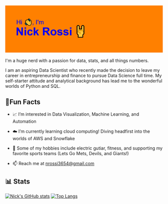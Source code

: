 ![](/header.png)

I'm a huge nerd with a passion for data, stats, and all things numbers.

I am an aspiring Data Scientist who recently made the decision to leave my career in entrepreneurship and finance to pursue Data Science full time. My self-starter attitude and analytical background has lead me to the wonderful worlds of Python and SQL.

## :tada:Fun Facts
- :chart_with_upwards_trend: I’m interested in Data Visualization, Machine Learning, and Automation

- :cloud: I’m currently learning cloud computing! Diving headfirst into the worlds of AWS and Snowflake

- :guitar: Some of my hobbies include electric gutiar, fitness, and supporting my favorite sports teams (Lets Go Mets, Devils, and Giants!)

- 📫 Reach me at nrossi3654@gmail.com

## :bar_chart: Stats

[![Nick's GitHub stats](https://github-readme-stats.vercel.app/api?username=nrossidb&show_icons=true&theme=cobalt)](https://github.com/nrossidb/github-readme-stats)
[![Top Langs](https://github-readme-stats.vercel.app/api/top-langs/?username=nrossidb&theme=cobalt)](https://github.com/nrossidb/github-readme-stats)

